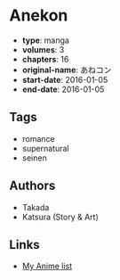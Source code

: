 # Anekon

-   **type**: manga
-   **volumes**: 3
-   **chapters**: 16
-   **original-name**: あねコン
-   **start-date**: 2016-01-05
-   **end-date**: 2016-01-05

## Tags

-   romance
-   supernatural
-   seinen

## Authors

-   Takada
-   Katsura (Story & Art)

## Links

-   [My Anime list](https://myanimelist.net/manga/112546/Anekon)
